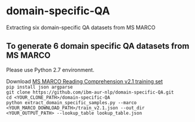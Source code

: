 # domain-specific-QA
Extracting six domain-specific QA datasets from MS MARCO

## To generate 6 domain specific QA datasets from MS MARCO

Please use Python 2.7 environment.

Download [MS MARCO Reading Comprehension v2.1 training set](http://www.msmarco.org/dataset.aspx)  
`pip install json argparse`   
`git clone https://github.com/ibm-aur-nlp/domain-specific-QA.git`  
`cd <YOUR_CLONE_PATH>/domain-specific-QA`  
`python extract_domain_specific_samples.py --marco <YOUR_MARCO_DOWNLOAD_PATH>/train_v2.1.json --out_dir <YOUR_OUTPUT_PATH> --lookup_table lookup_table.json`
